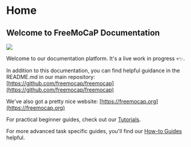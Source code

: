 # Home

## Welcome to FreeMoCaP Documentation  
 

![](assets/skelly_freemocap_favicon.ico) 

Welcome to our documentation platform. It's a live work in progress 💀✨.  

In addition to this documentation, you can find helpful guidance in the README.md in our main repository:
[https://github.com/freemocap/freemocap](https://github.com/freemocap/freemocap)

We've also got a pretty nice website:
[https://freemocap.org](https://freemocap.org)

For practical beginner guides, check out our [Tutorials](Tutorials/Tutorials.md). 

For more advanced task specific guides, you'll find our [How-to Guides](How%20to%20Guides/How_to_Guides.md) helpful.  

